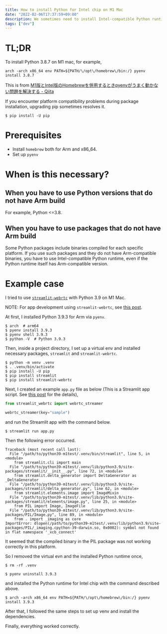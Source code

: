 ```yaml
---
title: How to install Python for Intel chip on M1 Mac
date: "2022-02-06T17:37:59+09:00"
description: We sometimes need to install Intel-compatible Python runtime on M1 mac to use older Python versions and/or to use some packages that include compiled binaries incompatible with Arm.
tags: ["dev"]
---
```


# TL;DR

To install Python 3.8.7 on M1 mac, for example,
```shell
arch -arch x86_64 env PATH=${PATH/\/opt\/homebrew\/bin:/} pyenv install 3.8.7
```

This is from [M1版とIntel版のHomebrewを併用するときpyenvがうまく動かない問題を解決する - Qiita](https://qiita.com/tomtsutom0122/items/52487730001247fdc2c5)

If you encounter platform compatibility problems during package installation, upgrading pip sometimes resolves it.
```shell
$ pip install -U pip
```

# Prerequisites
* Install `homebrew` both for Arm and x86_64.
* Set up `pyenv`

# When is this necessary?
## When you have to use Python versions that do not have Arm build
For example, Python <=3.8.

## When you have to use packages that do not have Arm build
Some Python packages include binaries compiled for each specific platform.
If you use such packages and they do not have Arm-compatible binaries, you have to use Intel-compatible Python runtime, even if the Python runtime itself has Arm-compatible version.

# Example case
I tried to use [`streamlit-webrtc`](https://github.com/whitphx/streamlit-webrtc/) with Python 3.9 on M1 Mac.

NOTE: For app development using `streamlit-webrtc`, see [this post](../20211231-streamlit-webrtc-video-app-tutorial/).

At first, I installed Python 3.9.3 for Arm via `pyenv`.
```shell
$ arch  # arm64
$ pyenv install 3.9.3
$ pyenv shell 3.9.3
$ python -V  # Python 3.9.3
```

Then, inside a project directory, I set up a virtual env and installed necessary packages, `streamlit` and `streamlit-webrtc`.
```
$ python -m venv .venv
$ . .venv/bin/activate
$ pip install -U pip
$ pip install streamlit
$ pip install streamlit-webrtc
```

Next, I created an example `app.py` file as below (This is a Streamlit app script. See [this post](../20211231-streamlit-webrtc-video-app-tutorial/) for the details),
```python
from streamlit_webrtc import webrtc_streamer

webrtc_streamer(key="sample")
```

and run the Streamlit app with the command below.
```shell
$ streamlit run app.py
```

Then the following error occurred.
```
Traceback (most recent call last):
  File "/path/to/python39-m1test/.venv/bin/streamlit", line 5, in <module>
    from streamlit.cli import main
  File "/path/to/python39-m1test/.venv/lib/python3.9/site-packages/streamlit/__init__.py", line 72, in <module>
    from streamlit.delta_generator import DeltaGenerator as _DeltaGenerator
  File "/path/to/python39-m1test/.venv/lib/python3.9/site-packages/streamlit/delta_generator.py", line 62, in <module>
    from streamlit.elements.image import ImageMixin
  File "/path/to/python39-m1test/.venv/lib/python3.9/site-packages/streamlit/elements/image.py", line 25, in <module>
    from PIL import Image, ImageFile
  File "/path/to/python39-m1test/.venv/lib/python3.9/site-packages/PIL/Image.py", line 89, in <module>
    from . import _imaging as core
ImportError: dlopen(/path/to/python39-m1test/.venv/lib/python3.9/site-packages/PIL/_imaging.cpython-39-darwin.so, 0x0002): symbol not found in flat namespace '_xcb_connect'
```
It seemed that the compiled binary in the PIL package was not working correctly in this platform.

So I removed the virtual evn and the installed Python runtime once,
```shell
$ rm -rf .venv
```
```shell
$ pyenv uninstall 3.9.3
```

and installed the Python runtime for Intel chip with the command described above.
```shell
$ arch -arch x86_64 env PATH=${PATH/\/opt\/homebrew\/bin:/} pyenv install 3.9.3
```

After that, I followed the same steps to set up venv and install the dependencies.

Finally, everything worked correctly.
